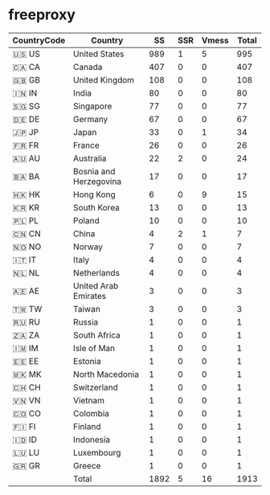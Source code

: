 # freeproxy

|CountryCode|Country|SS|SSR|Vmess|Total|
|  ----  | ----  |  ----  | ----  |  ----  | ----  |
|🇺🇸 US|United States|989|1|5|995|
|🇨🇦 CA|Canada|407|0|0|407|
|🇬🇧 GB|United Kingdom|108|0|0|108|
|🇮🇳 IN|India|80|0|0|80|
|🇸🇬 SG|Singapore|77|0|0|77|
|🇩🇪 DE|Germany|67|0|0|67|
|🇯🇵 JP|Japan|33|0|1|34|
|🇫🇷 FR|France|26|0|0|26|
|🇦🇺 AU|Australia|22|2|0|24|
|🇧🇦 BA|Bosnia and Herzegovina|17|0|0|17|
|🇭🇰 HK|Hong Kong|6|0|9|15|
|🇰🇷 KR|South Korea|13|0|0|13|
|🇵🇱 PL|Poland|10|0|0|10|
|🇨🇳 CN|China|4|2|1|7|
|🇳🇴 NO|Norway|7|0|0|7|
|🇮🇹 IT|Italy|4|0|0|4|
|🇳🇱 NL|Netherlands|4|0|0|4|
|🇦🇪 AE|United Arab Emirates|3|0|0|3|
|🇹🇼 TW|Taiwan|3|0|0|3|
|🇷🇺 RU|Russia|1|0|0|1|
|🇿🇦 ZA|South Africa|1|0|0|1|
|🇮🇲 IM|Isle of Man|1|0|0|1|
|🇪🇪 EE|Estonia|1|0|0|1|
|🇲🇰 MK|North Macedonia|1|0|0|1|
|🇨🇭 CH|Switzerland|1|0|0|1|
|🇻🇳 VN|Vietnam|1|0|0|1|
|🇨🇴 CO|Colombia|1|0|0|1|
|🇫🇮 FI|Finland|1|0|0|1|
|🇮🇩 ID|Indonesia|1|0|0|1|
|🇱🇺 LU|Luxembourg|1|0|0|1|
|🇬🇷 GR|Greece|1|0|0|1|
||Total|1892|5|16|1913|
